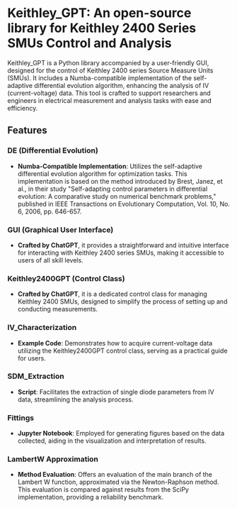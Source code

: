 # Keithley_GPT: An open-source library for Keithley 2400 Series SMUs Control and Analysis

Keithley_GPT is a Python library accompanied by a user-friendly GUI, designed for the control of Keithley 2400 series Source Measure Units (SMUs). It includes a Numba-compatible implementation of the self-adaptive differential evolution algorithm, enhancing the analysis of IV (current-voltage) data. This tool is crafted to support researchers and engineers in electrical measurement and analysis tasks with ease and efficiency.

## Features

### DE (Differential Evolution)
- **Numba-Compatible Implementation**: Utilizes the self-adaptive differential evolution algorithm for optimization tasks. This implementation is based on the method introduced by Brest, Janez, et al., in their study "Self-adapting control parameters in differential evolution: A comparative study on numerical benchmark problems," published in IEEE Transactions on Evolutionary Computation, Vol. 10, No. 6, 2006, pp. 646-657.

### GUI (Graphical User Interface)
- **Crafted by ChatGPT**, it provides a straightforward and intuitive interface for interacting with Keithley 2400 series SMUs, making it accessible to users of all skill levels.

### Keithley2400GPT (Control Class)
- **Crafted by ChatGPT**, it is a dedicated control class for managing Keithley 2400 SMUs, designed to simplify the process of setting up and conducting measurements.

### IV_Characterization
- **Example Code**: Demonstrates how to acquire current-voltage data utilizing the Keithley2400GPT control class, serving as a practical guide for users.

### SDM_Extraction
- **Script**: Facilitates the extraction of single diode parameters from IV data, streamlining the analysis process.

### Fittings
- **Jupyter Notebook**: Employed for generating figures based on the data collected, aiding in the visualization and interpretation of results.

### LambertW Approximation
- **Method Evaluation**: Offers an evaluation of the main branch of the Lambert W function, approximated via the Newton-Raphson method. This evaluation is compared against results from the SciPy implementation, providing a reliability benchmark.

